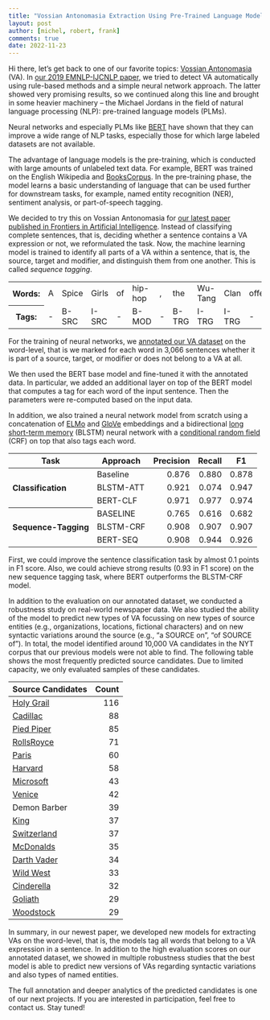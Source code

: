 ```yaml
---
title: "Vossian Antonomasia Extraction Using Pre-Trained Language Models"
layout: post
author: [michel, robert, frank]
comments: true
date: 2022-11-23
---
```


Hi there, let’s get back to one of our favorite topics: [Vossian
Antonomasia](https://vossanto.weltliteratur.net/) (VA).  In [our 2019
EMNLP-IJCNLP
paper](https://weltliteratur.net/vossian-antonomasia-next-level/), we
tried to detect VA automatically using rule-based methods and a simple
neural network approach. The latter showed very promising results, so
we continued along this line and brought in some heavier machinery –
the Michael Jordans in the field of natural language processing (NLP):
pre-trained language models (PLMs).

Neural networks and especially PLMs like
[BERT](https://aclanthology.org/N19-1423.pdf) have shown that they can
improve a wide range of NLP tasks, especially those for which large
labeled datasets are not available.

The advantage of language models is the pre-training, which is
conducted with large amounts of unlabeled text data. For example, BERT
was trained on the English Wikipedia and
[BooksCorpus](https://arxiv.org/pdf/1506.06724.pdf). In the
pre-training phase, the model learns a basic understanding of language
that can be used further for downstream tasks, for example, named
entity recognition (NER), sentiment analysis, or part-of-speech
tagging.

We decided to try this on Vossian Antonomasia for [our latest paper
published in Frontiers in Artificial
Intelligence](https://doi.org/10.3389/frai.2022.868249).  Instead of
classifying complete sentences, that is, deciding whether a sentence
contains a VA expression or not, we reformulated the task. Now, the
machine learning model is trained to identify all parts of a VA within
a sentence, that is, the source, target and modifier, and distinguish
them from one another. This is called *sequence tagging*.

<table>
  <tr>
    <th>Words:</th>
    <td>A</td>
    <td>Spice</td>
    <td>Girls</td>
    <td>of</td>
    <td>hip-hop</td>
    <td>,</td>
    <td>the</td>
    <td>Wu-Tang</td>
    <td>Clan</td>
    <td>offers</td>
    <td>something</td>
    <td>for</td>
    <td>every</td>
    <td>kind</td>
    <td>of</td>
    <td>rap</td>
    <td>fan</td>
  </tr>
  <tr>
    <th>Tags:</th>
    <td>-</td>
    <td>B-SRC</td>
    <td>I-SRC</td>
    <td>-</td>
    <td>B-MOD</td>
    <td>-</td>
    <td>B-TRG</td>
    <td>I-TRG</td>
    <td>I-TRG</td>
    <td>-</td>
    <td>-</td>
    <td>-</td>
    <td>-</td>
    <td>-</td>
    <td>-</td>
    <td>-</td>
    <td>-</td>
  </tr>
</table>

For the training of neural networks, we [annotated our VA
dataset](https://github.com/weltliteratur/vossanto/tree/master/frontiers)
on the word-level, that is we marked for each word in 3,066 sentences
whether it is part of a source, target, or modifier or does not belong
to a VA at all.

We then used the BERT base model and fine-tuned it with the annotated
data. In particular, we added an additional layer on top of the BERT
model that computes a tag for each word of the input sentence. Then
the parameters were re-computed based on the input data.

In addition, we also trained a neural network model from scratch using
a concatenation of [ELMo](https://allenai.org/allennlp/software/elmo)
and [GloVe](https://nlp.stanford.edu/projects/glove/) embeddings and a
bidirectional [long short-term
memory](https://en.wikipedia.org/wiki/Long_short-term_memory) (BLSTM)
neural network with a [conditional random
field](https://en.wikipedia.org/wiki/Conditional_random_field) (CRF)
on top that also tags each word.

<!--
| Task               | Approach    |   Precision |   Recall |      F1 |
| :----------------: | :---------: | :---------: | :------: | :-----: |
|                    | Baseline    |       0.876 |    0.880 |   0.878 |
| Classification     | BLSTM-ATT   |       0.921 |    0.074 |   0.947 |
|                    | BERT-CLF    |       0.971 |    0.977 |   0.974 |
|                    |             |             |          |         |
|                    | BASELINE    |       0.765 |    0.616 |   0.682 |
| Sequence-Tagging   | BLSTM-CRF   |       0.908 |    0.907 |   0.907 |
|                    | BERT-SEQ    |       0.908 |    0.944 |   0.926 |
-->

<table>
  <thead>
    <tr>
      <th align="center">Task</th>
      <th align="center">Approach</th>
      <th align="center">Precision</th>
      <th align="center">Recall</th>
      <th align="center">F1</th>
    </tr>
  </thead>
  <tbody>
    <tr>
      <th align="left" rowspan="3">Classification</th>
      <td align="left">Baseline</td>
      <td align="right">0.876</td>
      <td align="right">0.880</td>
      <td align="right">0.878</td>
    </tr>
    <tr>
      <td align="left">BLSTM-ATT</td>
      <td align="right">0.921</td>
      <td align="right">0.074</td>
      <td align="right">0.947</td>
    </tr>
    <tr>
      <td align="left">BERT-CLF</td>
      <td align="right">0.971</td>
      <td align="right">0.977</td>
      <td align="right">0.974</td>
    </tr>
    <tr>
      <th align="left" rowspan="3">Sequence-Tagging</th>
      <td align="left">BASELINE</td>
      <td align="right">0.765</td>
      <td align="right">0.616</td>
      <td align="right">0.682</td>
    </tr>
    <tr>
      <td align="left">BLSTM-CRF</td>
      <td align="right">0.908</td>
      <td align="right">0.907</td>
      <td align="right">0.907</td>
    </tr>
    <tr>
      <td align="left">BERT-SEQ</td>
      <td align="right">0.908</td>
      <td align="right">0.944</td>
      <td align="right">0.926</td>
    </tr>
  </tbody>
</table>


First, we could improve the sentence classification task by almost 0.1
points in F1 score.  Also, we could achieve strong results (0.93 in F1
score) on the new sequence tagging task, where BERT outperforms the
BLSTM-CRF model.

In addition to the evaluation on our annotated dataset, we conducted a
robustness study on real-world newspaper data. We also studied the
ability of the model to predict new types of VA focussing on new types
of source entities (e.g., organizations, locations, fictional
characters) and on new syntactic variations around the source (e.g.,
“a SOURCE on”, “of SOURCE of”). In total, the model identified around
10,000 VA candidates in the NYT corpus that our previous models were
not able to find. The following table shows the most frequently
predicted source candidates. Due to limited capacity, we only
evaluated samples of these candidates.

| Source Candidates                                      | Count |
| :----------------------------------------------------- | ----: |
| [Holy Grail](https://www.wikidata.org/wiki/Q162808)    |   116 |
| [Cadillac](https://www.wikidata.org/wiki/Q27436)       |    88 |
| [Pied Piper](https://www.wikidata.org/wiki/Q106880435) |    85 |
| [RollsRoyce](https://www.wikidata.org/wiki/Q243278)    |    71 |
| [Paris](https://www.wikidata.org/wiki/Q90)             |    60 |
| [Harvard](https://www.wikidata.org/wiki/Q13371)        |    58 |
| [Microsoft](https://www.wikidata.org/wiki/Q2283)       |    43 |
| [Venice](https://www.wikidata.org/wiki/Q641)           |    42 |
| Demon Barber                                           |    39 |
| [King](https://www.wikidata.org/wiki/Q116)             |    37 |
| [Switzerland](https://www.wikidata.org/wiki/Q39)       |    37 |
| [McDonalds](https://www.wikidata.org/wiki/Q38076)      |    35 |
| [Darth Vader](https://www.wikidata.org/wiki/Q12206942) |    34 |
| [Wild West](https://www.wikidata.org/wiki/Q14947899)   |    33 |
| [Cinderella](https://www.wikidata.org/wiki/Q11841)     |    32 |
| [Goliath](https://www.wikidata.org/wiki/Q192785)       |    29 |
| [Woodstock](https://www.wikidata.org/wiki/Q164815)     |    29 |

In summary, in our newest paper, we developed new models for
extracting VAs on the word-level, that is, the models tag all words
that belong to a VA expression in a sentence.  In addition to the high
evaluation scores on our annotated dataset, we showed in multiple
robustness studies that the best model is able to predict new versions
of VAs regarding syntactic variations and also types of named
entities.

The full annotation and deeper analytics of the predicted candidates
is one of our next projects. If you are interested in participation,
feel free to contact us. Stay tuned!

